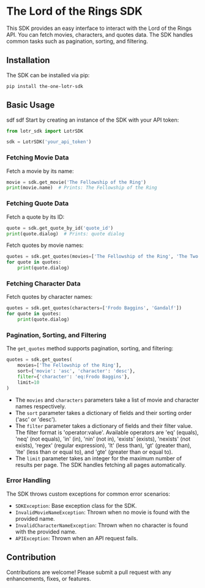 # The Lord of the Rings SDK

This SDK provides an easy interface to interact with the Lord of the Rings API. You can fetch movies, characters, and quotes data. The SDK handles common tasks such as pagination, sorting, and filtering.

## Installation

The SDK can be installed via pip:

```
pip install the-one-lotr-sdk
```

## Basic Usage
sdf sdf
Start by creating an instance of the SDK with your API token:

```python
from lotr_sdk import LotrSDK

sdk = LotrSDK('your_api_token')
```

### Fetching Movie Data

Fetch a movie by its name:

```python
movie = sdk.get_movie('The Fellowship of the Ring')
print(movie.name)  # Prints: The Fellowship of the Ring
```

### Fetching Quote Data

Fetch a quote by its ID:

```python
quote = sdk.get_quote_by_id('quote_id')
print(quote.dialog)  # Prints: quote dialog
```

Fetch quotes by movie names:

```python
quotes = sdk.get_quotes(movies=['The Fellowship of the Ring', 'The Two Towers'])
for quote in quotes:
    print(quote.dialog)
```

### Fetching Character Data

Fetch quotes by character names:

```python
quotes = sdk.get_quotes(characters=['Frodo Baggins', 'Gandalf'])
for quote in quotes:
    print(quote.dialog)
```

### Pagination, Sorting, and Filtering

The `get_quotes` method supports pagination, sorting, and filtering:

```python
quotes = sdk.get_quotes(
    movies=['The Fellowship of the Ring'],
    sort={'movie': 'asc', 'character': 'desc'},
    filter={'character': 'eq:Frodo Baggins'},
    limit=10
)
```

- The `movies` and `characters` parameters take a list of movie and character names respectively.
- The `sort` parameter takes a dictionary of fields and their sorting order ('asc' or 'desc').
- The `filter` parameter takes a dictionary of fields and their filter value. The filter format is 'operator:value'. Available operators are 'eq' (equals), 'neq' (not equals), 'in' (in), 'nin' (not in), 'exists' (exists), 'nexists' (not exists), 'regex' (regular expression), 'lt' (less than), 'gt' (greater than), 'lte' (less than or equal to), and 'gte' (greater than or equal to).
- The `limit` parameter takes an integer for the maximum number of results per page. The SDK handles fetching all pages automatically.

### Error Handling

The SDK throws custom exceptions for common error scenarios:

- `SDKException`: Base exception class for the SDK.
- `InvalidMovieNameException`: Thrown when no movie is found with the provided name.
- `InvalidCharacterNameException`: Thrown when no character is found with the provided name.
- `APIException`: Thrown when an API request fails.

## Contribution

Contributions are welcome! Please submit a pull request with any enhancements, fixes, or features.

